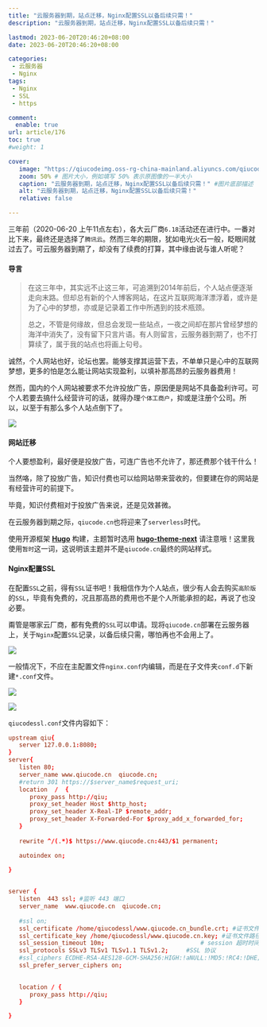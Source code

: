 ```yaml
---
title: "云服务器到期，站点迁移，Nginx配置SSL以备后续只需！"
description: "云服务器到期，站点迁移，Nginx配置SSL以备后续只需！"

lastmod: 2023-06-20T20:46:20+08:00
date: 2023-06-20T20:46:20+08:00

categories:
 - 云服务器
 - Nginx
tags:
 - Nginx
 - SSL
 - https

comment:
  enable: true
url: article/176
toc: true
#weight: 1

cover:
   image: "https://qiucodeimg.oss-rg-china-mainland.aliyuncs.com/qiucode2020/1687504537619.png" #图片路径例如：posts/tech/123/123.png
   zoom: 50% # 图片大小，例如填写 50% 表示原图像的一半大小
   caption: "云服务器到期，站点迁移，Nginx配置SSL以备后续只需！" #图片底部描述
   alt: "云服务器到期，站点迁移，Nginx配置SSL以备后续只需！"
   relative: false

---
```


三年前（2020-06-20 上午11点左右），各大云厂商```6.18```活动还在进行中。一番对比下来，最终还是选择了```腾讯云```。然而三年的期限，犹如电光火石一般，眨眼间就过去了。可云服务器到期了，却没有了续费的打算，其中缘由说与谁人听呢？

<!--more-->

#### 导言

> 在这三年中，其实远不止这三年，可追溯到2014年前后，个人站点便逐渐走向末路。但却总有新的个人博客网站，在这片互联网海洋漂浮着，或许是为了心中的梦想，亦或是记录着工作中所遇到的技术瓶颈。
>
> 总之，不管是何缘故，但总会发现一些站点，一夜之间却在那片曾经梦想的海洋中消失了，没有留下只言片语。有人则留言，云服务器到期了，也不打算续了，属于我的站点也将画上句号。

诚然，个人网站也好，论坛也罢。能够支撑其运营下去，不单单只是心中的互联网梦想，更多的怕是怎么能让网站实现盈利，以填补那高昂的云服务器费用！

然而，国内的个人网站被要求不允许投放广告，原因便是网站不具备盈利许可。可个人若要去搞什么经营许可的话，就得办理```个体工商户```，抑或是注册个公司。所以，以至于有那么多个人站点倒下了。

![](https://qiucodeimg.oss-rg-china-mainland.aliyuncs.com/qiucode2020/1687504537619.png)

#### 网站迁移

个人要想盈利，最好便是投放广告，可连广告也不允许了，那还费那个钱干什么！

当然咯，除了投放广告，知识付费也可以给网站带来营收的，但要建在你的网站是有经营许可的前提下。

毕竟，知识付费相对于投放广告来说，还是见效甚微。

在云服务器到期之际，```qiucode.cn```也将迎来了```serverless```时代。

使用开源框架 **[Hugo](https://gohugo.io/)** 构建，主题暂时选用 **[hugo-theme-next](https://github.com/hugo-next/hugo-theme-next)** 请注意哦！这里我使用```暂时```这一词，这说明该主题并不是```qiucode.cn```最终的网站样式。

#### Nginx配置SSL

在配置```SSL```之前，得有```SSL```证书吧！我相信作为个人站点，很少有人会去购买```高阶版```的```SSL```，毕竟有免费的，况且那高昂的费用也不是个人所能承担的起，再说了也没必要。

甭管是哪家云厂商，都有免费的```SSL```可以申请。现将```qiucode.cn```部署在云服务器上，关于```Nginx```配置```SSL```记录，以备后续只需，哪怕再也不会用上了。

![](https://qiucodeimg.oss-rg-china-mainland.aliyuncs.com/qiucode2020/1687504853218.png)

一般情况下，不应在主配置文件```nginx.conf```内编辑，而是在子文件夹```conf.d```下新建```*.conf```文件。

![](https://qiucodeimg.oss-rg-china-mainland.aliyuncs.com/qiucode2020/1687505206553.png)

![](https://qiucodeimg.oss-rg-china-mainland.aliyuncs.com/qiucode2020/1687505794380.png)

```qiucodessl.conf```文件内容如下：

```conf
upstream qiu{
   server 127.0.0.1:8080;
}
server{
   listen 80;
   server_name www.qiucode.cn  qiucode.cn;
   #return 301 https://$server_name$request_uri;
   location  /  {
      proxy_pass http://qiu; 
      proxy_set_header Host $http_host;
      proxy_set_header X-Real-IP $remote_addr;
      proxy_set_header X-Forwarded-For $proxy_add_x_forwarded_for;
   }
               
   rewrite ^/(.*)$ https://www.qiucode.cn:443/$1 permanent;

   autoindex on;
          
}


server {
   listen  443 ssl; #监听 443 端口
   server_name  www.qiucode.cn  qiucode.cn; 
         
   #ssl on;
   ssl_certificate /home/qiucodessl/www.qiucode.cn_bundle.crt; #证书文件路径
   ssl_certificate_key /home/qiucodessl/www.qiucode.cn.key; #证书文件路径
   ssl_session_timeout 10m;                           # session 超时时间
   ssl_protocols SSLv3 TLSv1 TLSv1.1 TLSv1.2;     #SSL 协议
   #ssl_ciphers ECDHE-RSA-AES128-GCM-SHA256:HIGH:!aNULL:!MD5:!RC4:!DHE;
   ssl_prefer_server_ciphers on;

    
   location / {
      proxy_pass http://qiu;
   }

}

```

